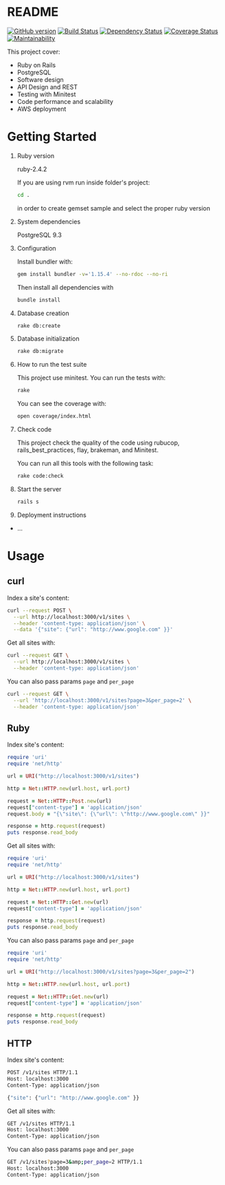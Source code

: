 # README

[![GitHub version](https://badge.fury.io/gh/EmanuelCadems%2Fsample.svg)](https://badge.fury.io/gh/EmanuelCadems%2Fsample)
[![Build Status](https://travis-ci.org/EmanuelCadems/sample.svg?branch=master)](https://travis-ci.org/EmanuelCadems/sample)
[![Dependency Status](https://gemnasium.com/badges/github.com/EmanuelCadems/sample.svg)](https://gemnasium.com/github.com/EmanuelCadems/sample)
[![Coverage Status](https://coveralls.io/repos/github/EmanuelCadems/sample/badge.svg?branch=master)](https://coveralls.io/github/EmanuelCadems/sample?branch=master)
[![Maintainability](https://api.codeclimate.com/v1/badges/276eaac5fad97a79e3e4/maintainability)](https://codeclimate.com/github/EmanuelCadems/sample/maintainability)

This project cover:

  * Ruby on Rails
  * PostgreSQL
  * Software design
  * API Design and REST
  * Testing with Minitest
  * Code performance and scalability
  * AWS deployment

# Getting Started

1. Ruby version

    ruby-2.4.2

    If you are using rvm run inside folder's project:

    ```bash
    cd .
    ```
    in order to create gemset sample and select the proper ruby version

2. System dependencies

    PostgreSQL 9.3

3. Configuration

    Install bundler with:


    ```bash
    gem install bundler -v='1.15.4' --no-rdoc --no-ri
    ```

    Then install all dependencies with

    ```bash
    bundle install
    ```

4. Database creation

    ```bash
    rake db:create
    ```

5. Database initialization

    ```bash
    rake db:migrate
    ```

6. How to run the test suite

    This project use minitest. You can run the tests with:

    ```bash
    rake
    ```

    You can see the coverage with:

    ```bash
    open coverage/index.html
    ```

7. Check code

    This project check the quality of the code using rubucop, rails_best_practices,
    flay, brakeman, and Minitest.

    You can run all this tools with the following task:

    ```bash
    rake code:check
    ```

8. Start the server

    ```bash
    rails s
    ```

9. Deployment instructions
* ...

# Usage

## curl

Index a site's content:

```bash
curl --request POST \
  --url http://localhost:3000/v1/sites \
  --header 'content-type: application/json' \
  --data '{"site": {"url": "http://www.google.com" }}'
```


Get all sites with:

```bash
curl --request GET \
  --url http://localhost:3000/v1/sites \
  --header 'content-type: application/json'
```

You can also pass params `page` and `per_page`


```bash
curl --request GET \
  --url 'http://localhost:3000/v1/sites?page=3&per_page=2' \
  --header 'content-type: application/json'
```

## Ruby

Index site's content:

```ruby
require 'uri'
require 'net/http'

url = URI("http://localhost:3000/v1/sites")

http = Net::HTTP.new(url.host, url.port)

request = Net::HTTP::Post.new(url)
request["content-type"] = 'application/json'
request.body = "{\"site\": {\"url\": \"http://www.google.com\" }}"

response = http.request(request)
puts response.read_body
```


Get all sites with:

```ruby
require 'uri'
require 'net/http'

url = URI("http://localhost:3000/v1/sites")

http = Net::HTTP.new(url.host, url.port)

request = Net::HTTP::Get.new(url)
request["content-type"] = 'application/json'

response = http.request(request)
puts response.read_body
```

You can also pass params `page` and `per_page`

```ruby
require 'uri'
require 'net/http'

url = URI("http://localhost:3000/v1/sites?page=3&per_page=2")

http = Net::HTTP.new(url.host, url.port)

request = Net::HTTP::Get.new(url)
request["content-type"] = 'application/json'

response = http.request(request)
puts response.read_body
```

## HTTP

Index site's content:

```bash
POST /v1/sites HTTP/1.1
Host: localhost:3000
Content-Type: application/json

{"site": {"url": "http://www.google.com" }}
```

Get all sites with:

```bash
GET /v1/sites HTTP/1.1
Host: localhost:3000
Content-Type: application/json
```

You can also pass params `page` and `per_page`

```bash
GET /v1/sites?page=3&amp;per_page=2 HTTP/1.1
Host: localhost:3000
Content-Type: application/json
```
